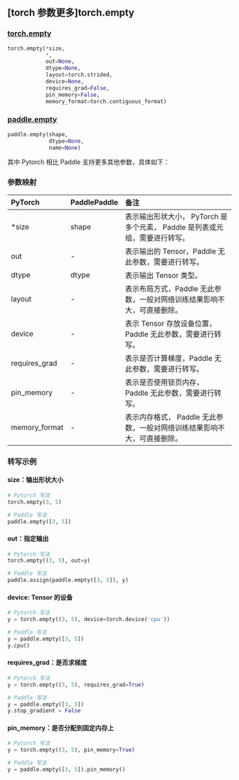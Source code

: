 ## [torch 参数更多]torch.empty

###  [torch.empty](https://pytorch.org/docs/1.13/generated/torch.empty.html?highlight=empty#torch.empty)

```python
torch.empty(*size,
            *,
            out=None,
            dtype=None,
            layout=torch.strided,
            device=None,
            requires_grad=False,
            pin_memory=False,
            memory_format=torch.contiguous_format)
```

###  [paddle.empty](https://www.paddlepaddle.org.cn/documentation/docs/zh/api/paddle/empty_cn.html)

```python
paddle.empty(shape,
             dtype=None,
             name=None)
```

其中 Pytorch 相比 Paddle 支持更多其他参数，具体如下：

### 参数映射

| PyTorch       | PaddlePaddle | 备注                                                         |
| :------------ | :----------- | :----------------------------------------------------------- |
| *size         | shape        | 表示输出形状大小， PyTorch 是多个元素， Paddle 是列表或元组，需要进行转写。 |
| out           | -            | 表示输出的 Tensor，Paddle 无此参数，需要进行转写。           |
| dtype         | dtype        | 表示输出 Tensor 类型。                                       |
| layout        | -            | 表示布局方式，Paddle 无此参数，一般对网络训练结果影响不大，可直接删除。 |
| device        | -            | 表示 Tensor 存放设备位置，Paddle 无此参数，需要进行转写。    |
| requires_grad | -            | 表示是否计算梯度，Paddle 无此参数，需要进行转写。            |
| pin_memory    | -            | 表示是否使用锁页内存， Paddle 无此参数，需要进行转写。       |
| memory_format | -            | 表示内存格式， Paddle 无此参数，一般对网络训练结果影响不大，可直接删除。 |

### 转写示例

#### size：输出形状大小

```python
# Pytorch 写法
torch.empty(3, 5)

# Paddle 写法
paddle.empty([3, 5])
```

#### out：指定输出

```python
# Pytorch 写法
torch.empty((3, 5), out=y)

# Paddle 写法
paddle.assign(paddle.empty([3, 5]), y)
```

#### device: Tensor 的设备

```python
# Pytorch 写法
y = torch.empty((3, 5), device=torch.device('cpu'))

# Paddle 写法
y = paddle.empty([3, 5])
y.cpu()
```

#### requires_grad：是否求梯度

```python
# Pytorch 写法
y = torch.empty((3, 5), requires_grad=True)

# Paddle 写法
y = paddle.empty([3, 5])
y.stop_gradient = False
```

#### pin_memory：是否分配到固定内存上

```python
# Pytorch 写法
y = torch.empty((3, 5), pin_memory=True)

# Paddle 写法
y = paddle.empty([3, 5]).pin_memory()
```
